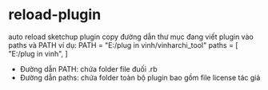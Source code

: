 # reload-plugin
auto reload sketchup plugin
copy đường dẫn thư mục đang viết plugin vào paths và PATH
ví dụ: PATH = "E:/plug in vinh/vinharchi_tool"
paths = [
"E:/plug in vinh",
]
- Đường dẫn PATH: chứa folder file đuối .rb
- Đường dẫn paths: chứa folder toàn bộ plugin bao gồm file license tác giả 
